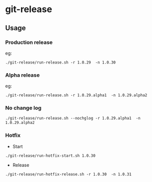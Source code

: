 # git-release

## Usage
### Production release
eg:
```
./git-release/run-release.sh -r 1.0.29  -n 1.0.30
```
### Alpha release
eg:
```
./git-release/run-release.sh -r 1.0.29.alpha1  -n 1.0.29.alpha2
```
### No change log
```
./git-release/run-release.sh --nochglog -r 1.0.29.alpha1  -n 1.0.29.alpha2
```

### Hotfix 
- Start
```
./git-release/run-hotfix-start.sh 1.0.30
```
- Release
```
./git-release/run-hotfix-release.sh -r 1.0.30  -n 1.0.31
```